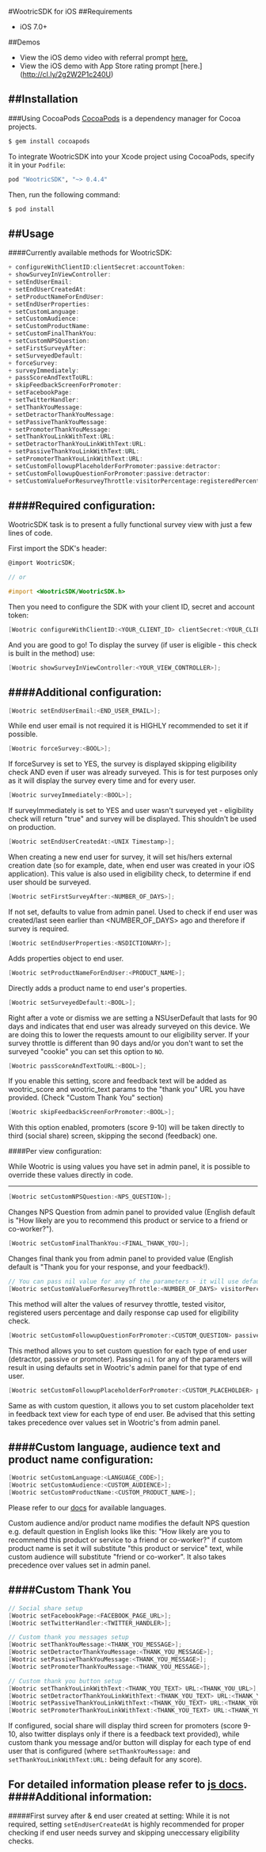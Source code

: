 #WootricSDK for iOS
##Requirements
- iOS 7.0+

##Demos
- View the iOS demo video with referral prompt [here.](https://cl.ly/dVaI) 
- View the iOS demo with App Store rating prompt [here.] (http://cl.ly/2g2W2P1c240U)

##Installation
---
###Using CocoaPods
[CocoaPods](http://cocoapods.org) is a dependency manager for Cocoa projects.

```bash
$ gem install cocoapods
```
To integrate WootricSDK into your Xcode project using CocoaPods, specify it in your `Podfile`:
```ruby
pod "WootricSDK", "~> 0.4.4"
```
Then, run the following command:

```bash
$ pod install
```

##Usage
---

####Currently available methods for WootricSDK:

```objective-c
+ configureWithClientID:clientSecret:accountToken:
+ showSurveyInViewController:
+ setEndUserEmail:
+ setEndUserCreatedAt:
+ setProductNameForEndUser:
+ setEndUserProperties:
+ setCustomLanguage:
+ setCustomAudience:
+ setCustomProductName:
+ setCustomFinalThankYou:
+ setCustomNPSQuestion:
+ setFirstSurveyAfter:
+ setSurveyedDefault:
+ forceSurvey:
+ surveyImmediately:
+ passScoreAndTextToURL:
+ skipFeedbackScreenForPromoter:
+ setFacebookPage:
+ setTwitterHandler:
+ setThankYouMessage:
+ setDetractorThankYouMessage:
+ setPassiveThankYouMessage:
+ setPromoterThankYouMessage:
+ setThankYouLinkWithText:URL:
+ setDetractorThankYouLinkWithText:URL:
+ setPassiveThankYouLinkWithText:URL:
+ setPromoterThankYouLinkWithText:URL:
+ setCustomFollowupPlaceholderForPromoter:passive:detractor:
+ setCustomFollowupQuestionForPromoter:passive:detractor:
+ setCustomValueForResurveyThrottle:visitorPercentage:registeredPercentage:dailyResponseCap:
```

####Required configuration:
---

WootricSDK task is to present a fully functional survey view with just a few lines of code.

First import the SDK's header:
```objective-c
@import WootricSDK;

// or

#import <WootricSDK/WootricSDK.h>
```
Then you need to configure the SDK with your client ID, secret and account token:
```objective-c
[Wootric configureWithClientID:<YOUR_CLIENT_ID> clientSecret:<YOUR_CLIENT_SECRET> accountToken:<YOUR_TOKEN>];
```
And you are good to go! To display the survey (if user is eligible - this check is built in the method) use:
```objective-c
[Wootric showSurveyInViewController:<YOUR_VIEW_CONTROLLER>];
```

####Additional configuration:
---

```objective-c
[Wootric setEndUserEmail:<END_USER_EMAIL>];
```
While end user email is not required it is HIGHLY recommended to set it if possible.

```objective-c
[Wootric forceSurvey:<BOOL>];
```
If forceSurvey is set to YES, the survey is displayed skipping eligibility check AND even if user was already surveyed. This is for test purposes only as it will display the survey every time and for every user.

```objective-c
[Wootric surveyImmediately:<BOOL>];
```
If surveyImmediately is set to YES and user wasn't surveyed yet - eligibility check will return "true" and survey will be displayed. This shouldn't be used on production.

```objective-c
[Wootric setEndUserCreatedAt:<UNIX Timestamp>];
```
When creating a new end user for survey, it will set his/hers external creation date (so for example, date, when end user was created in your iOS application).
This value is also used in eligibility check, to determine if end user should be surveyed.

```objective-c
[Wootric setFirstSurveyAfter:<NUMBER_OF_DAYS>];
```
If not set, defaults to value from admin panel. Used to check if end user was created/last seen earlier than <NUMBER_OF_DAYS> ago and therefore if survey is required.

```objective-c
[Wootric setEndUserProperties:<NSDICTIONARY>];
```
Adds properties object to end user.

```objective-c
[Wootric setProductNameForEndUser:<PRODUCT_NAME>];
```
Directly adds a product name to end user's properties.

```objective-c
[Wootric setSurveyedDefault:<BOOL>];
```
Right after a vote or dismiss we are setting a NSUserDefault that lasts for 90 days and indicates that end user was already surveyed on this device. We are doing this to lower the requests amount to our eligibility server.
If your survey throttle is different than 90 days and/or you don't want to set the surveyed "cookie" you can set this option to ```NO```.

```objective-c
[Wootric passScoreAndTextToURL:<BOOL>];
```
If you enable this setting, score and feedback text will be added as wootric_score and wootric_text params to the "thank you" URL you have provided. (Check "Custom Thank You" section)

```objective-c
[Wootric skipFeedbackScreenForPromoter:<BOOL>];
```
With this option enabled, promoters (score 9-10) will be taken directly to third (social share) screen, skipping the second (feedback) one.

####Per view configuration:

While Wootric is using values you have set in admin panel, it is possible to override these values directly in code.

---

```objective-c
[Wootric setCustomNPSQuestion:<NPS_QUESTION>];
```
Changes NPS Question from admin panel to provided value (English default is "How likely are you to recommend this product or service to a friend or co-worker?").

```objective-c
[Wootric setCustomFinalThankYou:<FINAL_THANK_YOU>];
```

Changes final thank you from admin panel to provided value (English default is "Thank you for your response, and your feedback!).

```objective-c
// You can pass nil value for any of the parameters - it will use defaults for eligibility check if you do so.
[Wootric setCustomValueForResurveyThrottle:<NUMBER_OF_DAYS> visitorPercentage:<0-100> registeredPercentage:<0-100> dailyResponseCap:<0-...>];
```
This method will alter the values of resurvey throttle, tested visitor, registered users percentage and daily response cap used for eligibility check.

```objective-c
[Wootric setCustomFollowupQuestionForPromoter:<CUSTOM_QUESTION> passive:<CUSTOM_QUESTION> detractor:<CUSTOM_QUESTION>];
```
This method allows you to set custom question for each type of end user (detractor, passive or promoter). Passing ```nil``` for any of the parameters will result in using defaults set in Wootric's admin panel for that type of end user.

```objective-c
[Wootric setCustomFollowupPlaceholderForPromoter:<CUSTOM_PLACEHOLDER> passive:<CUSTOM_PLACEHOLDER> detractor:<CUSTOM_PLACEHOLDER>];
```
Same as with custom question, it allows you to set custom placeholder text in feedback text view for each type of end user. Be advised that this setting takes precedence over values set in Wootric's from admin panel.

####Custom language, audience text and product name configuration:
---
```objective-c
[Wootric setCustomLanguage:<LANGUAGE_CODE>];
[Wootric setCustomAudience:<CUSTOM_AUDIENCE>];
[Wootric setCustomProductName:<CUSTOM_PRODUCT_NAME>];
```
Please refer to our [docs](http://docs.wootric.com/install/#custom-language-setting) for available languages.

Custom audience and/or product name modifies the default NPS question e.g. default question in English looks like this:
"How likely are you to recommend this product or service to a friend or co-worker?"
if custom product name is set it will substitute "this product or service" text, while custom audience will substitute "friend or co-worker". It also takes precedence over values set in admin panel.

####Custom Thank You
---

```objective-c
// Social share setup
[Wootric setFacebookPage:<FACEBOOK_PAGE_URL>];
[Wootric setTwitterHandler:<TWITTER_HANDLER>];

// Custom thank you messages setup
[Wootric setThankYouMessage:<THANK_YOU_MESSAGE>];
[Wootric setDetractorThankYouMessage:<THANK_YOU_MESSAGE>];
[Wootric setPassiveThankYouMessage:<THANK_YOU_MESSAGE>];
[Wootric setPromoterThankYouMessage:<THANK_YOU_MESSAGE>];

// Custom thank you button setup
[Wootric setThankYouLinkWithText:<THANK_YOU_TEXT> URL:<THANK_YOU_URL>];
[Wootric setDetractorThankYouLinkWithText:<THANK_YOU_TEXT> URL:<THANK_YOU_URL>];
[Wootric setPassiveThankYouLinkWithText:<THANK_YOU_TEXT> URL:<THANK_YOU_URL>];
[Wootric setPromoterThankYouLinkWithText:<THANK_YOU_TEXT> URL:<THANK_YOU_URL>];

```

If configured, social share will display third screen for promoters (score 9-10, also twitter displays only if there is a feedback text provided), while custom thank you message and/or button will display for each type of end user that is configured (where ```setThankYouMessage:``` and ```setThankYouLinkWithText:URL:``` being default for any score).

For detailed information please refer to [js docs](http://docs.wootric.com/install/#social-media-share-settings).
####Additional information:
---
#####First survey after & end user created at setting:
While it is not required, setting ```setEndUserCreatedAt``` is highly recommended for proper checking if end user needs survey and skipping uneccessary eligibility checks.
